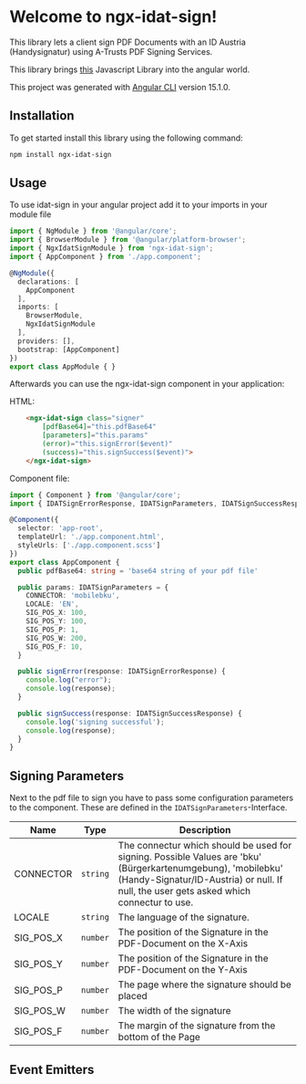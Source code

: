 # Welcome to ngx-idat-sign!

This library lets a client sign PDF Documents with an ID Austria (Handysignatur) using A-Trusts PDF Signing Services.

This library brings [this](https://pdf.egiz.gv.at/einfach-signieren/) Javascript Library into the angular world. 

This project was generated with [Angular CLI](https://github.com/angular/angular-cli) version 15.1.0.

## Installation

To get started install this library using the following command:

```bash
npm install ngx-idat-sign
```

## Usage

To use idat-sign in your angular project add it to your imports in your module file
```typescript
import { NgModule } from '@angular/core';
import { BrowserModule } from '@angular/platform-browser';
import { NgxIdatSignModule } from 'ngx-idat-sign';
import { AppComponent } from './app.component';

@NgModule({
  declarations: [
    AppComponent
  ],
  imports: [
    BrowserModule,
    NgxIdatSignModule
  ],
  providers: [],
  bootstrap: [AppComponent]
})
export class AppModule { }
```
Afterwards you can use the ngx-idat-sign component in your application:

HTML:
```html
    <ngx-idat-sign class="signer"
        [pdfBase64]="this.pdfBase64"
        [parameters]="this.params"
        (error)="this.signError($event)"
        (success)="this.signSuccess($event)">
    </ngx-idat-sign>
```
Component file:
```typescript
import { Component } from '@angular/core';
import { IDATSignErrorResponse, IDATSignParameters, IDATSignSuccessResponse } from 'ngx-idat-sign';

@Component({
  selector: 'app-root',
  templateUrl: './app.component.html',
  styleUrls: ['./app.component.scss']
})
export class AppComponent {
  public pdfBase64: string = 'base64 string of your pdf file'

  public params: IDATSignParameters = {
    CONNECTOR: 'mobilebku',
    LOCALE: 'EN',
    SIG_POS_X: 100,
    SIG_POS_Y: 100,
    SIG_POS_P: 1,
    SIG_POS_W: 200,
    SIG_POS_F: 10,
  }

  public signError(response: IDATSignErrorResponse) {
    console.log("error");
    console.log(response);
  }

  public signSuccess(response: IDATSignSuccessResponse) {
    console.log('signing successful');
    console.log(response);
  }
}
```

## Signing Parameters

Next to the pdf file to sign you have to pass some configuration parameters to the component. These are defined in the ```IDATSignParameters```-Interface.

| Name      | Type     | Description                                                                                                                                                                                             |
| --------- | -------- | ------------------------------------------------------------------------------------------------------------------------------------------------------------------------------------------------------- |
| CONNECTOR | `string` | The connectur which should be used for signing. Possible Values are 'bku' (Bürgerkartenumgebung), 'mobilebku' (Handy-Signatur/ID-Austria) or null. If null, the user gets asked which connectur to use. |
| LOCALE    | `string` | The language of the signature.                                                                                                                                                                          |
| SIG_POS_X | `number` | The position of the Signature in the PDF-Document on the X-Axis                                                                                                                                         |
| SIG_POS_Y | `number` | The position of the Signature in the PDF-Document on the Y-Axis                                                                                                                                         |
| SIG_POS_P | `number` | The page where the signature should be placed                                                                                                                                                           |
| SIG_POS_W | `number` | The width of the signature                                                                                                                                                                              |
| SIG_POS_F | `number` | The margin of the signature from the bottom of the Page                                                                                                                                                 |

## Event Emitters